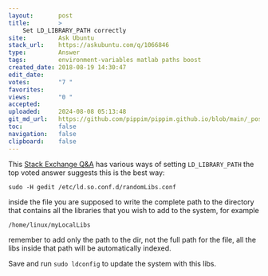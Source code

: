 ```yaml
---
layout:       post
title:        >
    Set LD_LIBRARY_PATH correctly
site:         Ask Ubuntu
stack_url:    https://askubuntu.com/q/1066846
type:         Answer
tags:         environment-variables matlab paths boost
created_date: 2018-08-19 14:30:47
edit_date:    
votes:        "7 "
favorites:    
views:        "0 "
accepted:     
uploaded:     2024-08-08 05:13:48
git_md_url:   https://github.com/pippim/pippim.github.io/blob/main/_posts/2018/2018-08-19-Set-LD_LIBRARY_PATH-correctly.md
toc:          false
navigation:   false
clipboard:    false
---
```


This [Stack Exchange Q&A][1] has various ways of setting `LD_LIBRARY_PATH` the top voted answer suggests this is the best way:

``` 
sudo -H gedit /etc/ld.so.conf.d/randomLibs.conf
```

inside the file you are supposed to write the complete path to the directory that contains all the libraries that you wish to add to the system, for example

``` 
/home/linux/myLocalLibs
```

remember to add only the path to the dir, not the full path for the file, all the libs inside that path will be automatically indexed.

Save and run `sudo ldconfig` to update the system with this libs.

  [1]: https://stackoverflow.com/questions/13428910/how-to-set-the-environmental-variable-ld-library-path-in-linux
